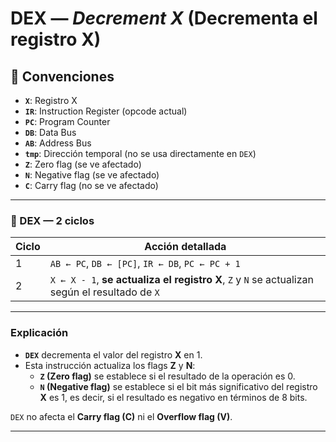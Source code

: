 # DEX — *Decrement X* (Decrementa el registro X)

## 🧠 Convenciones

- **`X`**: Registro X
- **`IR`**: Instruction Register (opcode actual)
- **`PC`**: Program Counter
- **`DB`**: Data Bus
- **`AB`**: Address Bus
- **`tmp`**: Dirección temporal (no se usa directamente en `DEX`)
- **`Z`**: Zero flag (se ve afectado)
- **`N`**: Negative flag (se ve afectado)
- **`C`**: Carry flag (no se ve afectado)

---

### 🔹 DEX — **2 ciclos**

| Ciclo | Acción detallada |
|-------|------------------|
| 1     | `AB ← PC`, `DB ← [PC]`, `IR ← DB`, `PC ← PC + 1` |
| 2     | `X ← X - 1`, **se actualiza el registro X**, `Z` y `N` se actualizan según el resultado de `X` |

---

### Explicación

- **`DEX`** decrementa el valor del registro **X** en 1.
- Esta instrucción actualiza los flags **Z** y **N**:
  - **`Z` (Zero flag)** se establece si el resultado de la operación es 0.
  - **`N` (Negative flag)** se establece si el bit más significativo del registro **X** es 1, es decir, si el resultado es negativo en términos de 8 bits.

`DEX` no afecta el **Carry flag (C)** ni el **Overflow flag (V)**.

---
